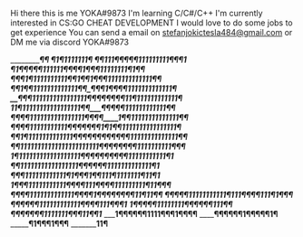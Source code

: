 Hi there this is me YOKA#9873
I'm learning C/C#/C++
I'm currently interested in CS:GO CHEAT DEVELOPMENT
I would love to do some jobs to get experience
You can send a email on stefanjokictesla484@gmail.com or DM me via discord YOKA#9873

<!---
Yoka1998/Yoka1998 is a ✨ special ✨ repository because its `README.md` (this file) appears on your GitHub profile.
You can click the Preview link to take a look at your changes.
--->
_____________________________________¶¶___________
________________________________¶1¶1111111¶_______
________¶¶111¶_______________¶¶¶¶111111111¶¶¶1____
_____¶1¶¶¶¶¶111111¶_________¶¶¶1¶¶¶11111111¶1¶¶___
___¶¶¶1¶1111111111¶¶1______¶¶1¶¶¶1111111111111¶¶__
__¶¶1¶¶1111111111111¶¶_____¶¶¶1¶¶¶¶1111111111111¶_
__¶¶_¶1111111111111111¶¶___¶¶¶¶¶¶11¶111111111111¶_
_11_¶11111111111111111¶¶_____¶¶¶¶__¶111111111111¶¶
¶¶¶¶1111111111111111¶¶¶¶_____1¶¶__11111111111111¶¶
¶¶¶¶11111111111¶¶¶¶¶¶¶______1¶1¶¶1111111111111111¶
¶¶1¶1111111111111¶¶¶¶¶¶_____¶¶¶¶¶¶11111111111111¶¶
¶¶11111111111111111111111¶¶___¶¶¶¶¶¶1111111111¶¶¶_
_1¶111111111111111111¶¶¶¶¶¶____¶¶¶¶11111111111¶1__
__¶¶11111111111111111¶¶¶_____¶¶¶1111111111111¶1___
___¶¶¶111111111111¶1¶¶¶____1¶¶111¶1111111¶11¶1____
____1¶¶¶11111111111¶¶¶¶111¶¶¶¶111111111¶11¶¶¶_____
______¶¶¶¶1111111111111¶¶¶¶1¶¶¶¶¶¶¶¶11¶11¶¶_______
_______¶¶¶¶¶11111111111¶111¶___¶¶¶111¶1¶¶¶________
_________¶¶¶¶¶¶111111111111¶__¶¶¶111¶¶¶1__________
____________1¶¶¶¶¶11111111¶¶_¶¶¶¶111¶¶____________
______________¶¶¶¶¶¶¶1111111_¶¶¶11¶¶1_____________
_________________1¶¶¶¶¶¶1111¶¶¶1¶¶¶¶______________
____________________¶¶¶¶¶¶1¶¶¶¶¶1¶________________
_______________________¶1¶¶¶1¶¶¶__________________
___________________________11¶____________________



